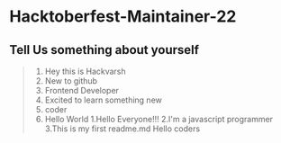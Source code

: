 # Hacktoberfest-Maintainer-22
## Tell Us something about yourself
> 1. Hey this is Hackvarsh 
> 2. New to github
> 3. Frontend Developer
> 4. Excited to learn something new
> 5. coder
> 6. Hello World
1.Hello Everyone!!!
2.I'm a javascript programmer
3.This is my first readme.md
> Hello coders 
